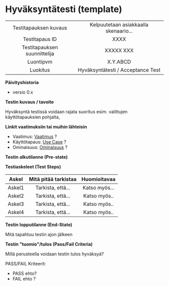 # Hyväksyntätesti (template)

| | |
|:-:|:-:|
| Testitapauksen kuvaus | Kelpuutetaan asiakkaalla skenaario...   |
| Testitapaus ID | XXXX |
| Testitapauksen suunnittelija | XXXXX XXX | 
| Luontipvm | X.Y.ABCD |
| Luokitus | Hyväksyntätesti / Acceptance Test |

**Päivityshistoria**

* versio 0.x 



**Testin kuvaus / tavoite**

Hyväksyntä testissä voidaan rajata suoritus esim. valittujen käyttötapauksien pohjalta,

**Linkit vaatimuksiin tai muihin lähteisin**

* Vaatimus: [Vaatimus]() ?   
* Käyttötapaus: [Use Case]() ? 
* Ominaisuus: [Ominaisuus]() ?

**Testin alkutilanne (Pre-state)** 


**Testiaskeleet (Test Steps)**

| Askel | Mitä pitää tarkistaa | Huomioitavaa |
|:-:|:-:|:-:|
| Askel1 | Tarkista, että... | Katso myös... |
| Askel2 | Tarkista, että... | Katso myös.. |
| Askel3| Tarkista, että... | Katso myös.. |
| Askel4 | Tarkista, että... | Katso myös.. |

**Testin lopputilanne (End-State)**

Mitä tapahtuu testin ajon jälkeen

**Testin "tuomio"/tulos (Pass/Fail Criteria)**

Millä perusteella voidaan testin tulos hyväksyä? 

PASS/FAIL Kriteerit:  

* PASS ehto? 
* FAIL ehto ?
